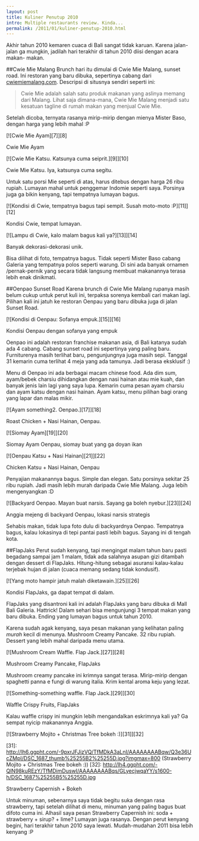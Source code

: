 ```yaml
---
layout: post
title: Kuliner Penutup 2010
intro: Multiple restaurants review. Kinda...
permalink: /2011/01/kuliner-penutup-2010.html
---
```

Akhir tahun 2010 kemaren cuaca di Bali sangat tidak karuan. Karena jalan-jalan
ga mungkin, jadilah hari terakhir di tahun 2010 diisi dengan acara makan-
makan.

  
##Cwie Mie Malang
Brunch hari itu dimulai di Cwie Mie Malang, sunset road. Ini restoran yang
baru dibuka, sepertinya cabang dari [cwiemiemalang.com][6]. Descripsi di
situsnya sendiri seperti ini:

   [6]: http://www.cwiemiemalang.com/
 
> Cwie Mie adalah salah satu produk makanan yang aslinya memang dari Malang.
Lihat saja dimana-mana, Cwie Mie Malang menjadi satu kesatuan tagline di rumah
makan yang menjual Cwie Mie.

Setelah dicoba, ternyata rasanya mirip-mirip dengan mienya Mister Baso, dengan
harga yang lebih mahal :P

<div markdown="1" class="border">
[![Cwie Mie Ayam][7]][8]

   [7]: http://lh6.ggpht.com/-oLCsXPwu9Ag/TfMDAPpK_XI/AAAAAAAABpQ/Fyf_3LP6fr4/DSC_1582_thumb%25255B3%25255D.jpg?imgmax=800 (Cwie Mie Ayam)
   [8]: http://lh5.ggpht.com/-ginZ6pOMjlM/TfMC-ofTjiI/AAAAAAAABpM/Obu9qngdMB0/s1600-h/DSC_1582%25255B6%25255D.jpg

Cwie Mie Ayam
</div>

<div markdown="1" class="border">
[![Cwie Mie Katsu. Katsunya cuma seiprit.][9]][10]

   [9]: http://lh6.ggpht.com/-5eAZCoSkEyY/TfMDC4R7gXI/AAAAAAAABpY/yIUMEp1Hijc/DSC_1584_thumb%25255B2%25255D.jpg?imgmax=800 (Cwie Mie Katsu. Katsunya cuma seiprit.)
   [10]: http://lh3.ggpht.com/-udfMez8iFNs/TfMDBjGtcfI/AAAAAAAABpU/603-QtUXlMY/s1600-h/DSC_1584%25255B5%25255D.jpg

Cwie Mie Katsu. Iya, katsunya cuma segitu.
</div>

Untuk satu porsi Mie seperti di atas, harus ditebus dengan harga 26 ribu
rupiah. Lumayan mahal untuk penggemar Indomie seperti saya. Porsinya juga ga
bikin kenyang, tapi tempatnya lumayan bagus.

<div markdown="1" class="border">
[![Kondisi di Cwie, tempatnya bagus tapi sempit. Susah moto-moto :P][11]][12]

   [11]: http://lh3.ggpht.com/-oaEeTONVoq0/TfMDGndRVRI/AAAAAAAABpg/bkPA-JE5Mo0/DSC_1565_thumb%25255B2%25255D.jpg?imgmax=800 (Kondisi di Cwie, tempatnya bagus tapi sempit. Susah moto-moto :P)
   [12]: http://lh3.ggpht.com/-6_wZjj81qd4/TfMDEi_F-oI/AAAAAAAABpc/YpzKya3ljXs/s1600-h/DSC_1565%25255B5%25255D.jpg

Kondisi Cwie, tempat lumayan.
</div>

<div markdown="1" class="border">
[![Lampu di Cwie, kalo malam bagus kali ya?][13]][14]

   [13]: http://lh6.ggpht.com/-m8sDQ0QB1Ng/TfMDJlcoebI/AAAAAAAABpo/640tsyyIRhk/DSC_1573_thumb%25255B2%25255D.jpg?imgmax=800 (Lampu di Cwie, kalo malam bagus kali ya?)
   [14]: http://lh5.ggpht.com/-M-SSY9cMMd4/TfMDIDJhfRI/AAAAAAAABpk/jMDrikMPjrc/s1600-h/DSC_1573%25255B5%25255D.jpg

Banyak dekorasi-dekorasi unik.
</div>
  
Bisa dilihat di foto, tempatnya bagus. Tidak seperti Mister Baso cabang
Galeria yang tempatnya polos seperti warung. Di sini ada banyak ornamen
/pernak-pernik yang secara tidak langsung membuat makanannya terasa lebih enak
dinikmati.

  
##Oenpao Sunset Road
Karena brunch di Cwie Mie Malang rupanya masih belum cukup untuk perut kuli
ini, terpaksa sorenya kembali cari makan lagi. Pilihan kali ini jatuh ke
restoran Oenpau yang baru dibuka juga di jalan Sunset Road.

<div markdown="1" class="border">
[![Kondisi di Oenpau: Sofanya empuk.][15]][16]

   [15]: http://lh5.ggpht.com/-HanAUrLls9s/TfMDMxTin2I/AAAAAAAABpw/IYHR6BMACZw/DSC_1610-Edit_thumb%25255B2%25255D.jpg?imgmax=800 (Kondisi di Oenpau: Tempatnya sepi. Mungkin karena masih baru)
   [16]: http://lh6.ggpht.com/-Bz6V63aBTbM/TfMDKyWvN8I/AAAAAAAABps/11JnWiQwVCE/s1600-h/DSC_1610-Edit%25255B5%25255D.jpg

Kondisi Oenpau dengan sofanya yang empuk
</div>
  
Oenpao ini adalah restoran franchise makanan asia, di Bali katanya sudah ada 4
cabang. Cabang sunset road ini sepertinya yang paling baru. Furniturenya masih
terlihat baru, pengunjungnya juga masih sepi. Tanggal 31 kemarin cuma terlihat
4 meja yang ada tamunya. Jadi berasa eksklusif :)

Menu di Oenpao ini ada berbagai macam chinese food. Ada dim sum, ayam/bebek
charsiu dihidangkan dengan nasi hainan atau mie kuah, dan banyak jenis lain
lagi yang saya lupa. Kemarin cuma pesan ayam charsiu dan ayam katsu dengan
nasi hainan. Ayam katsu, menu pilihan bagi orang yang lapar dan malas mikir.

  
<div markdown="1" class="border">
[![Ayam something2. Oenpao.][17]][18]

   [17]: http://lh6.ggpht.com/-Wckh1ZY6xNc/TfMDPsOwL3I/AAAAAAAABp4/wnokbz6h7kg/DSC_1634_thumb%25255B2%25255D.jpg?imgmax=800 (Ayam something2. Oenpao.)
   [18]: http://lh6.ggpht.com/-XRzkK0FbrMg/TfMDOARKO4I/AAAAAAAABp0/yPOy-rHi7rw/s1600-h/DSC_1634%25255B5%25255D.jpg

Roast Chicken + Nasi Hainan, Oenpau.
</div>

<div markdown="1" class="border">
[![Siomay Ayam][19]][20]

   [19]: http://lh4.ggpht.com/-7XCIZQoR0cM/TfMDSaYfbwI/AAAAAAAABqA/Yn2TPzWdbhg/DSC_1638_thumb%25255B2%25255D.jpg?imgmax=800 (Siomay Ayam)
   [20]: http://lh3.ggpht.com/-07BWim39ASw/TfMDRDsT8NI/AAAAAAAABp8/s_uLVoSiNu8/s1600-h/DSC_1638%25255B5%25255D.jpg

Siomay Ayam Oenpau, siomay buat yang ga doyan ikan
</div>

<div markdown="1" class="border">
[![Oenpau Katsu + Nasi Hainan][21]][22]

   [21]: http://lh6.ggpht.com/-K87p2JyRl-U/TfMDVLgaIbI/AAAAAAAABqI/Q5dLDDMBKpU/DSC_1642_thumb%25255B2%25255D.jpg?imgmax=800 (Oenpau Katsu + Nasi Hainan)
   [22]: http://lh3.ggpht.com/-AjEELjJnMD0/TfMDTlAxbxI/AAAAAAAABqE/EdklHfy4Sw4/s1600-h/DSC_1642%25255B5%25255D.jpg

Chicken Katsu  + Nasi Hainan, Oenpau
</div>

Penyajian makanannya bagus. Simple dan elegan. Satu porsinya sekitar 25 ribu
rupiah. Jadi masih lebih murah daripada Cwie Mie Malang. Juga lebih
mengenyangkan :D

<div markdown="1" class="border">
[![Backyard Oenpao. Mayan buat narsis. Sayang ga boleh nyebur.][23]][24]

   [23]: http://lh3.ggpht.com/-vap27JJa0Zo/TfMDXyTc0pI/AAAAAAAABqQ/wPvjHczA7yM/DSC_1656_thumb%25255B2%25255D.jpg?imgmax=800 (Backyard Oenpao. Mayan buat narsis. Sayang ga boleh nyebur.)
   [24]: http://lh3.ggpht.com/-sYJrncsCCqU/TfMDWSguNpI/AAAAAAAABqM/IfP6UIsM5FY/s1600-h/DSC_1656%25255B5%25255D.jpg

Anggia mejeng di backyard Oenpau, lokasi narsis strategis
</div>

Sehabis makan, tidak lupa foto dulu di backyardnya Oenpao. Tempatnya bagus,
kalau lokasinya di tepi pantai pasti lebih bagus. Sayang ini di tengah kota.

  
##FlapJaks
Perut sudah kenyang, tapi mengingat malam tahun baru pasti begadang sampai jam
1 malam, tidak ada salahnya asupan gizi ditambah dengan dessert di FlapJaks.
Hitung-hitung sebagai asuransi kalau-kalau terjebak hujan di jalan (cuaca
memang sedang tidak kondusif).

<div markdown="1" class="border">
[![Yang moto hampir jatuh malah diketawain.][25]][26]

   [25]: http://lh5.ggpht.com/-U2h6v7UVEFU/TfMDbYf4T_I/AAAAAAAABqY/EFUBVaHrXZg/DSC_1673_thumb%25255B2%25255D.jpg?imgmax=800 (Yang moto hampir jatuh malah diketawain.)
   [26]: http://lh5.ggpht.com/-nKYqTpM2_5Q/TfMDZeZEf3I/AAAAAAAABqU/foBYxvLwVxg/s1600-h/DSC_1673%25255B5%25255D.jpg

Kondisi FlapJaks, ga dapat tempat di dalam.
</div>

FlapJaks yang disantroni kali ini adalah FlapJaks yang baru dibuka di Mall
Bali Galeria. Hattrick! Dalam sehari bisa mengunjungi 3 tempat makan yang baru
dibuka. Ending yang lumayan bagus untuk tahun 2010.

  
Karena sudah agak kenyang, saya pesan makanan yang kelihatan paling _murah_
kecil di menunya. Mushroom Creamy Pancake. 32 ribu rupiah. Dessert yang lebih
mahal daripada menu utama.

<div markdown="1" class="border">
[![Mushroom Cream Waffle. Flap Jack.][27]][28]

   [27]: http://lh6.ggpht.com/-xSLesmTG2tU/TfMDesEIqwI/AAAAAAAABqg/rBEbiHfiuWQ/DSC_1719_thumb%25255B2%25255D.jpg?imgmax=800 (Mushroom Cream Waffle. Flap Jack.)
   [28]: http://lh6.ggpht.com/-MRcCOA9z_x4/TfMDdAJOu0I/AAAAAAAABqc/gop1c_Mu594/s1600-h/DSC_1719%25255B5%25255D.jpg

Mushroom Creamy Pancake, FlapJaks
</div>

Mushroom creamy pancake ini krimnya sangat terasa. Mirip-mirip dengan
spaghetti panna e fungi di warung italia. Krim kental aroma keju yang lezat.

<div markdown="1" class="border">
[![Something-something waffle. Flap Jack.][29]][30]

   [29]: http://lh6.ggpht.com/-N9XgrOdmh1Q/TfMDha0lh_I/AAAAAAAABqo/PuqbAwIyr58/DSC_1694_thumb%25255B2%25255D.jpg?imgmax=800 (Something-something waffle. Flap Jack.)
   [30]: http://lh5.ggpht.com/-wEwio64e6SA/TfMDf20WYJI/AAAAAAAABqk/CCDwJsge7Fw/s1600-h/DSC_1694%25255B5%25255D.jpg

Waffle Crispy Fruits, FlapJaks
</div>

Kalau waffle crispy ini mungkin lebih mengandalkan eskrimnya kali ya? Ga
sempat nyicip makanannya Anggia.

<div markdown="1" class="border">
[![Strawberry Mojito + Christmas Tree bokeh :)][31]][32]

   [31]: http://lh6.ggpht.com/-9pxrJFJizVQ/TfMDkA3aLnI/AAAAAAAABqw/Q3e36UcZMpI/DSC_1687_thumb%25255B2%25255D.jpg?imgmax=800 (Strawberry Mojito + Christmas Tree bokeh :))
   [32]: http://lh4.ggpht.com/-QlN98kuREzY/TfMDimDuswI/AAAAAAAABqs/GLyecjwqaYY/s1600-h/DSC_1687%25255B5%25255D.jpg

Strawberry Capernish + Bokeh
</div>

Untuk minuman, sebenarnya saya tidak begitu suka dengan rasa strawberry, tapi
setelah dilihat di menu, minuman yang paling bagus buat difoto cuma ini.
Alhasil saya pesan Strawberry Capernish ini: soda + strawberry + sirup? +
lime? Lumayan juga rasanya. Dengan perut kenyang begini, hari terakhir tahun
2010 saya lewati. Mudah-mudahan 2011 bisa lebih kenyang :P